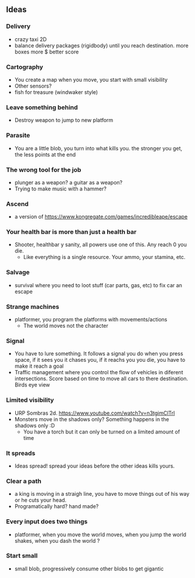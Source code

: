 ## Ideas
### **Delivery**
- crazy taxi 2D
- balance delivery packages (rigidbody) until you reach destination. more boxes more $ better score

### Cartography
- You create a map when you move, you start with small visibility
- Other sensors?
- fish for treasure (windwaker style)

### Leave something behind
- Destroy weapon to jump to new platform

### Parasite
- You are a little blob, you turn into what kills you. the stronger you get, the less points at the end

### The wrong tool for the job
- plunger as a weapon? a guitar as a weapon?
- Trying to make music with a hammer?

### Ascend
- a version of https://www.kongregate.com/games/incredibleape/escape

### Your health bar is more than just a health bar
- Shooter, healthbar y sanity, all powers use one of this. Any reach 0 you die.
	- Like everything is a single resource. Your ammo, your stamina, etc.

### Salvage
- survival where you need to loot stuff (car parts, gas, etc) to fix car an escape

### Strange machines
- platformer, you program the platforms with movements/actions
	- The world moves not the character

### Signal
- You have to lure something. It follows a signal you do when you press space, if it sees you it chases you, if it reachs you you die, you have to make it reach a goal
- Traffic management where you control the flow of vehicles in diferent intersections. Score based on time to move all cars to there destination. Birds eye view

### Limited visibility
- URP Sombras 2d. https://www.youtube.com/watch?v=n3tgimClTrI
- Monsters move in the shadows only? Something happens in the shadows only :D
	- You have a torch but it can only be turned on a limited amount of time

### It spreads
- Ideas spread! spread your ideas before the other ideas kills yours.

### Clear a path
- a king is moving in a straigh line, you have to move things out of his way or he cuts your head.
- Programatically hard? hand made?

### Every input does two things
- platformer, when you move the world moves, when you jump the world shakes, when you dash the world ?

### Start small
- small blob, progressively consume other blobs to get gigantic
